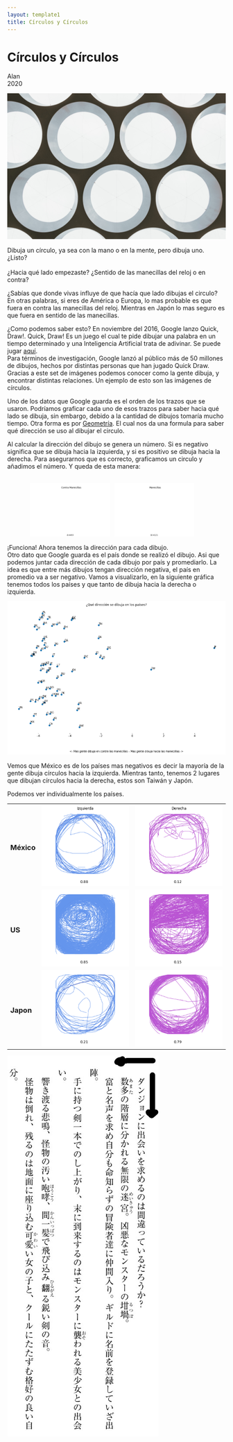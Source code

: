 ```yaml
---
layout: template1
title: Círculos y Círculos
---
```


Círculos y Círculos
================
Alan<br />
2020<br />
<div class="centerimgcontainer">
<img src="Draw/angela-compagnone-vGOFwjYdw2M-unsplash.jpg" alt style>
</div>
<p>Dibuja un círculo, ya sea con la mano o en la mente, pero dibuja uno. ¿Listo?<br /><br />
¿Hacia qué lado empezaste? ¿Sentido de las manecillas del reloj o en contra?<br /></p>
<p>¿Sabías que donde vivas influye de que hacía que lado dibujas el circulo? En otras palabras, si eres de América o Europa, lo mas probable es que fuera en contra las manecillas del reloj. Mientras en Japón lo mas seguro es que fuera en sentido de las manecillas.<br /></p>
<p>¿Como podemos saber esto? En noviembre del 2016, Google lanzo Quick, Draw!. Quick, Draw! Es un juego el cual te pide dibujar una palabra en un tiempo determinado y una Inteligencia Artificial trata de adivinar. Se puede jugar <a href='https://quickdraw.withgoogle.com/'>aquí</a>. <br />
Para términos de investigación, Google lanzó al público más de 50 millones de dibujos, hechos por distintas personas que han jugado Quick Draw. Gracias a este set de imágenes podemos conocer como la gente dibuja, y encontrar distintas relaciones. Un ejemplo de esto son las imágenes de círculos.</p>
<p>Uno de los datos que Google guarda es el orden de los trazos que se usaron. Podríamos graficar cada uno de esos trazos para saber hacia qué lado se dibuja, sin embargo, debido a la cantidad de dibujos tomaría mucho tiempo. Otra forma es por <a href="https://www.element84.com/blog/determining-the-winding-of-a-polygon-given-as-a-set-of-ordered-points">Geometría</a>. El cual nos da una formula para saber qué dirección se uso al dibujar el circulo.</p>
<p>Al calcular la dirección del dibujo se genera un número. Si es negativo significa que se dibuja hacia la izquierda, y si es positivo se dibuja hacia la derecha. Para asegurarnos que es correcto, graficamos un circulo y añadimos el número. Y queda de esta manera:</p>
<div style="display:flex; width: 75%; padding-right:20px; margin: 30px auto 0px;">
     <div style="flex:1;padding-right:5px;">
          <img src="Draw/Circle.gif">
     </div>
     <div style="flex:1;padding-left:5px;">
          <img src="Draw/Cirsent.gif">
     </div>
</div>
<p>¡Funciona! Ahora tenemos la dirección para cada dibujo. <br />
Otro dato que Google guarda es el país donde se realizó el dibujo. Asi que podemos juntar cada dirección de cada dibujo por país y promediarlo. La idea es que entre más dibujos tengan dirección negativa, el país en promedio va a ser negativo. Vamos a visualizarlo, en la siguiente gráfica tenemos todos los países y que tanto de dibuja hacia la derecha o izquierda.   </p>
<div class="bigcenterimgcontainer">
<img src="Draw/countries.png" alt style>
</div>

<p>Vemos que México es de los países mas negativos es decir la mayoría de la gente dibuja círculos hacia la izquierda.  Mientras tanto, tenemos 2 lugares que dibujan círculos hacia la derecha, estos son Taiwán y Japón.</p>
<p>Podemos ver individualmente los países.</p>
<table class="center">
     <tr>
          <td><h3>México</h3></td>
          <td><img src="Draw/mxizq.png"></td>
          <td><img src="Draw/mxder.png"></td>
     </tr>
     <tr>
          <td><h3>US</h3></td>
          <td><img src="Draw/usizq.png"></td>
          <td><img src="Draw/usder.png"></td>
     </tr>
     <tr>
          <td><h3>Japon</h3></td>
          <td><img src="Draw/jpizq.png"></td>
          <td><img src="Draw/jpder.png"></td>
     </tr>
</table>


<div class="smallcenterimgcontainer">
<img src="Draw/jplight.jpg" alt style>
</div>
